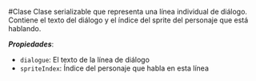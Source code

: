 #Clase
Clase serializable que representa una línea individual de diálogo. Contiene el texto del diálogo y el índice del sprite del personaje que está hablando.

**_Propiedades_**:

- `dialogue`: El texto de la línea de diálogo
- `spriteIndex`: Índice del personaje que habla en esta línea
